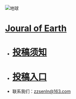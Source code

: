 ![地球](https://github.com/user-attachments/assets/1d085091-e832-420e-8847-24b1d9581541)
# [Joural of Earth ](https://senkeller.github.io/Earth/)
- # [投稿须知](https://senkeller.github.io/Earth/post/tou-gao-xu-zhi-%20Instructions%20for%20Authors.html)
- # [投稿入口](https://github.com/Senkeller/Earth/issues/)
- 联系我们：zzsenln@163.com
